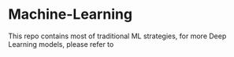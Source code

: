 # Machine-Learning

This repo contains most of traditional ML strategies, for more Deep Learning models, please refer to  
